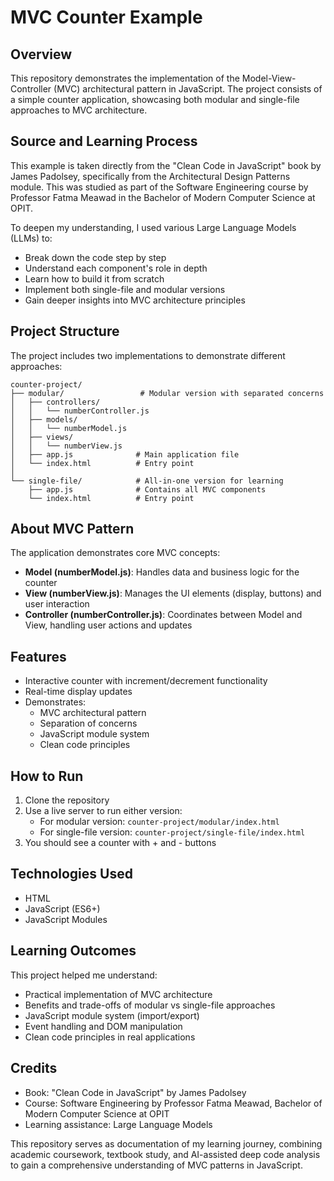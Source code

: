 # MVC Counter Example

## Overview
This repository demonstrates the implementation of the Model-View-Controller (MVC) architectural pattern in JavaScript. The project consists of a simple counter application, showcasing both modular and single-file approaches to MVC architecture.

## Source and Learning Process

This example is taken directly from the "Clean Code in JavaScript" book by James Padolsey, specifically from the Architectural Design Patterns module. This was studied as part of the Software Engineering course by Professor Fatma Meawad in the Bachelor of Modern Computer Science at OPIT. 

To deepen my understanding, I used various Large Language Models (LLMs) to:
- Break down the code step by step
- Understand each component's role in depth
- Learn how to build it from scratch
- Implement both single-file and modular versions
- Gain deeper insights into MVC architecture principles

## Project Structure

The project includes two implementations to demonstrate different approaches:

```plaintext
counter-project/
├── modular/                 # Modular version with separated concerns
│   ├── controllers/
│   │   └── numberController.js
│   ├── models/
│   │   └── numberModel.js
│   ├── views/
│   │   └── numberView.js
│   ├── app.js              # Main application file
│   └── index.html          # Entry point
│
└── single-file/            # All-in-one version for learning
    ├── app.js              # Contains all MVC components
    └── index.html          # Entry point
```

## About MVC Pattern

The application demonstrates core MVC concepts:
- **Model (numberModel.js)**: Handles data and business logic for the counter
- **View (numberView.js)**: Manages the UI elements (display, buttons) and user interaction
- **Controller (numberController.js)**: Coordinates between Model and View, handling user actions and updates

## Features

- Interactive counter with increment/decrement functionality
- Real-time display updates
- Demonstrates:
  - MVC architectural pattern
  - Separation of concerns
  - JavaScript module system
  - Clean code principles

## How to Run

1. Clone the repository
2. Use a live server to run either version:
   - For modular version: `counter-project/modular/index.html`
   - For single-file version: `counter-project/single-file/index.html`
3. You should see a counter with + and - buttons

## Technologies Used
- HTML
- JavaScript (ES6+)
- JavaScript Modules

## Learning Outcomes

This project helped me understand:
- Practical implementation of MVC architecture
- Benefits and trade-offs of modular vs single-file approaches
- JavaScript module system (import/export)
- Event handling and DOM manipulation
- Clean code principles in real applications

## Credits
- Book: "Clean Code in JavaScript" by James Padolsey
- Course: Software Engineering by Professor Fatma Meawad, Bachelor of Modern Computer Science at OPIT
- Learning assistance: Large Language Models

This repository serves as documentation of my learning journey, combining academic coursework, textbook study, and AI-assisted deep code analysis to gain a comprehensive understanding of MVC patterns in JavaScript.